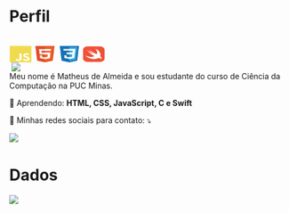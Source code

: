 # Perfil
<div style="display: inline_block" align="left"><br>
  <img align="center" alt="Js" height="30" width="40" src="https://raw.githubusercontent.com/devicons/devicon/master/icons/javascript/javascript-plain.svg">
  <img align="center" alt="HTML" height="30" width="40" src="https://raw.githubusercontent.com/devicons/devicon/master/icons/html5/html5-original.svg">
  <img align="center" alt="LCSS" height="30" width="40" src="https://raw.githubusercontent.com/devicons/devicon/master/icons/css3/css3-original.svg">
  <img align="center" alt="Swift" height="30" width="40" src="https://raw.githubusercontent.com/devicons/devicon/master/icons/swift/swift-original.svg">
</div>

<img src="https://raw.githubusercontent.com/MicaelliMedeiros/micaellimedeiros/master/image/computer-illustration.png" min-width="500px" max-width="500px" width="500px" align="right">

<p align="left"> 
   Meu nome é Matheus de Almeida e sou estudante do curso de Ciência da Computação na PUC Minas.<br>
</p>

<p align="left">
  📖 Aprendendo: <strong>HTML, CSS, JavaScript, C e Swift</strong>
</p>


<p align="left">
  📌 Minhas redes sociais para contato: ⤵️
</p>

<p align="left">
  <a href="https://www.linkedin.com/in/matheus-de-almeida-moreira-7bba6a244/" alt="Linkedin">
  <img src="https://img.shields.io/badge/LinkedIn-0077B5?style=for-the-badge&logo=linkedin&logoColor=white" /></a>
</p>

# Dados
<div>
  <a href="https://github.com/matheusmra">
  <img height="150em" src="https://github-readme-stats.vercel.app/api/top-langs/?username=matheusmra&layout=compact&langs_count=7&theme=dracula"/>
</div>

